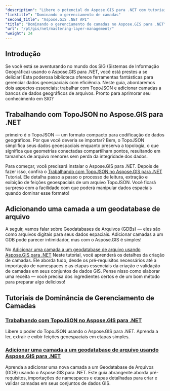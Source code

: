 ```yaml
---
"description": "Libere o potencial do Aspose.GIS para .NET com tutoriais sobre TopoJSON e Geodatabases de Arquivos. Simplifique o gerenciamento de camadas."
"linktitle": "Dominando o gerenciamento de camadas"
"second_title": "Aspose.GIS .NET API"
"title": "Dominando o gerenciamento de camadas no Aspose.GIS para .NET"
"url": "/pt/gis/net/mastering-layer-management/"
"weight": 24
---
```


## Introdução

Se você está se aventurando no mundo dos SIG (Sistemas de Informação Geográfica) usando o Aspose.GIS para .NET, você está prestes a se deliciar! Esta poderosa biblioteca oferece ferramentas fantásticas para gerenciar dados geoespaciais com eficiência. Neste guia, abordaremos dois aspectos essenciais: trabalhar com TopoJSON e adicionar camadas a bancos de dados geográficos de arquivos. Pronto para aprimorar seu conhecimento em SIG?

## Trabalhando com TopoJSON no Aspose.GIS para .NET

primeiro é o TopoJSON — um formato compacto para codificação de dados geográficos. Por que você deveria se importar? Bem, o TopoJSON simplifica seus dados geoespaciais enquanto preserva a topologia, o que significa que geometrias conectadas compartilham pontos, resultando em tamanhos de arquivo menores sem perda da integridade dos dados. 

Para começar, você precisará instalar o Aspose.GIS para .NET. Depois de fazer isso, confira o [Trabalhando com TopoJSON no Aspose.GIS para .NET](./working-with-topojson/) Tutorial. Ele detalha passo a passo o processo de leitura, extração e exibição de feições geoespaciais de um arquivo TopoJSON. Você ficará surpreso com a facilidade com que poderá manipular dados espaciais quando dominar esse formato!

## Adicionando uma camada a um geodatabase de arquivo

A seguir, vamos falar sobre Geodatabases de Arquivos (GDBs) — eles são como arquivos digitais para seus dados espaciais. Adicionar camadas a um GDB pode parecer intimidador, mas com o Aspose.GIS é simples! 

No [Adicionar uma camada a um geodatabase de arquivo usando Aspose.GIS para .NET](./add-layer-to-file-geo-database/) Neste tutorial, você aprenderá os detalhes da criação de camadas. Ele aborda tudo, desde os pré-requisitos necessários até a importação de namespaces e as etapas essenciais da criação e validação de camadas em seus conjuntos de dados GIS. Pense nisso como elaborar uma receita — você precisa dos ingredientes certos e de um bom método para preparar algo delicioso!

## Tutoriais de Dominância de Gerenciamento de Camadas
### [Trabalhando com TopoJSON no Aspose.GIS para .NET](./working-with-topojson/)
Libere o poder do TopoJSON usando o Aspose.GIS para .NET. Aprenda a ler, extrair e exibir feições geoespaciais em etapas simples.
### [Adicionar uma camada a um geodatabase de arquivo usando Aspose.GIS para .NET](./add-layer-to-file-geo-database/)
Aprenda a adicionar uma nova camada a um Geodatabase de Arquivos (GDB) usando o Aspose.GIS para .NET. Este guia abrangente aborda pré-requisitos, importações de namespaces e etapas detalhadas para criar e validar camadas em seus conjuntos de dados GIS.